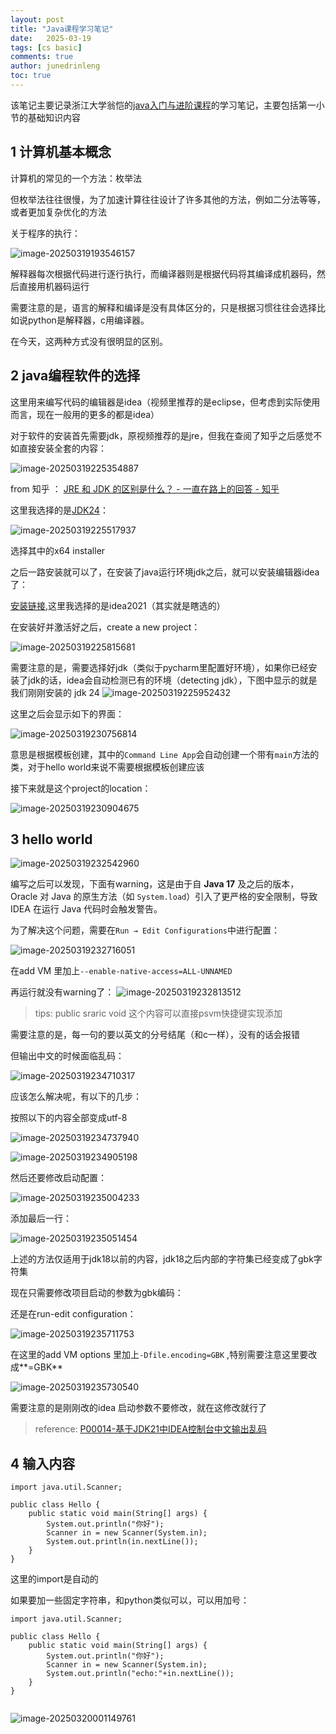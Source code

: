 ```yaml
---
layout: post
title: "Java课程学习笔记"
date:   2025-03-19
tags: [cs basic]
comments: true
author: junedrinleng
toc: true
---
```


该笔记主要记录浙江大学翁恺的[java入门与进阶课程](https://www.bilibili.com/video/BV1wL411L7A3?p=3)的学习笔记，主要包括第一小节的基础知识内容
<!-- more -->

## 1 计算机基本概念

计算机的常见的一个方法：枚举法

但枚举法往往很慢，为了加速计算往往设计了许多其他的方法，例如二分法等等，或者更加复杂优化的方法

关于程序的执行：

![image-20250319193546157](./2025-03-19-java_notes_1.assets/image-20250319193546157.png)

解释器每次根据代码进行逐行执行，而编译器则是根据代码将其编译成机器码，然后直接用机器码运行

需要注意的是，语言的解释和编译是没有具体区分的，只是根据习惯往往会选择比如说python是解释器，c用编译器。

在今天，这两种方式没有很明显的区别。
## 2 java编程软件的选择

这里用来编写代码的编辑器是idea（视频里推荐的是eclipse，但考虑到实际使用而言，现在一般用的更多的都是idea）

对于软件的安装首先需要jdk，原视频推荐的是jre，但我在查阅了知乎之后感觉不如直接安装全套的内容：

![image-20250319225354887](2025-03-19-java_notes_1.assets/image-20250319225354887.png)

from 知乎 ： [JRE 和 JDK 的区别是什么？ - 一直在路上的回答 - 知乎](https://www.zhihu.com/question/20317448/answer/14737358)

这里我选择的是[JDK24](https://www.oracle.com/java/technologies/downloads/#jdk24-windows)：

![image-20250319225517937](2025-03-19-java_notes_1.assets/image-20250319225517937.png)

选择其中的x64 installer

之后一路安装就可以了，在安装了java运行环境jdk之后，就可以安装编辑器idea了：

[安装链接](https://www.jetbrains.com/idea/download/other.html),这里我选择的是idea2021（其实就是瞎选的）

在安装好并激活好之后，create a new project：

![image-20250319225815681](2025-03-19-java_notes_1.assets/image-20250319225815681.png)

需要注意的是，需要选择好jdk（类似于pycharm里配置好环境），如果你已经安装了jdk的话，idea会自动检测已有的环境（detecting jdk），下图中显示的就是我们刚刚安装的 jdk 24
![image-20250319225952432](2025-03-19-java_notes_1.assets/image-20250319225952432.png)

这里之后会显示如下的界面：

![image-20250319230756814](2025-03-19-java_notes_1.assets/image-20250319230756814.png)

意思是根据模板创建，其中的`Command Line App`会自动创建一个带有`main`方法的类，对于hello world来说不需要根据模板创建应该

接下来就是这个project的location：

![image-20250319230904675](2025-03-19-java_notes_1.assets/image-20250319230904675.png)

## 3 hello world

![image-20250319232542960](2025-03-19-java_notes_1.assets/image-20250319232542960.png)

编写之后可以发现，下面有warning，这是由于自 **Java 17** 及之后的版本，Oracle 对 Java 的原生方法（如 `System.load`）引入了更严格的安全限制，导致 IDEA 在运行 Java 代码时会触发警告。

为了解决这个问题，需要在`Run → Edit Configurations`中进行配置：

![image-20250319232716051](2025-03-19-java_notes_1.assets/image-20250319232716051.png)

在add VM 里加上`--enable-native-access=ALL-UNNAMED`

再运行就没有warning了：
![image-20250319232813512](2025-03-19-java_notes_1.assets/image-20250319232813512.png)

> tips: public sraric void 这个内容可以直接psvm快捷键实现添加

需要注意的是，每一句的要以英文的分号结尾（和c一样），没有的话会报错

但输出中文的时候面临乱码：

![image-20250319234710317](2025-03-19-java_notes_1.assets/image-20250319234710317.png)

应该怎么解决呢，有以下的几步：

按照以下的内容全部变成utf-8

![image-20250319234737940](2025-03-19-java_notes_1.assets/image-20250319234737940.png)

![image-20250319234905198](2025-03-19-java_notes_1.assets/image-20250319234905198.png)

然后还要修改启动配置：

![image-20250319235004233](2025-03-19-java_notes_1.assets/image-20250319235004233.png)

添加最后一行：

![image-20250319235051454](2025-03-19-java_notes_1.assets/image-20250319235051454.png)

上述的方法仅适用于jdk18以前的内容，jdk18之后内部的字符集已经变成了gbk字符集

现在只需要修改项目启动的参数为gbk编码：

还是在run-edit configuration：

![image-20250319235711753](2025-03-19-java_notes_1.assets/image-20250319235711753.png)

在这里的add VM  options 里加上`-Dfile.encoding=GBK` ,特别需要注意这里要改成**=GBK**

![image-20250319235730540](2025-03-19-java_notes_1.assets/image-20250319235730540.png)

需要注意的是刚刚改的idea 启动参数不要修改，就在这修改就行了

> reference: [P00014-基于JDK21中IDEA控制台中文输出乱码](https://www.bilibili.com/video/BV1hM411R7Pd/?share_source=copy_web)

## 4 输入内容

~~~
import java.util.Scanner;

public class Hello {
    public static void main(String[] args) {
        System.out.println("你好");
        Scanner in = new Scanner(System.in);
        System.out.println(in.nextLine());
    }
}
~~~

这里的import是自动的

如果要加一些固定字符串，和python类似可以，可以用加号：

~~~
import java.util.Scanner;

public class Hello {
    public static void main(String[] args) {
        System.out.println("你好");
        Scanner in = new Scanner(System.in);
        System.out.println("echo:"+in.nextLine());
    }
}
															
~~~

![image-20250320001149761](2025-03-19-java_notes_1.assets/image-20250320001149761.png)
